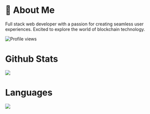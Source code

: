 # 💫 About Me
Full stack web developer with a passion for creating seamless user experiences. Excited to explore the world of blockchain technology.

![Profile views](https://komarev.com/ghpvc/?username=Jayke770&color=blueviolet) 
# Github Stats
<img align="center" src="https://github-readme-stats.vercel.app/api?username=Jayke770&show_icons=true&theme=radical"> 

# Languages 

<img align="center" src="https://github-readme-stats.vercel.app/api/top-langs/?username=Jayke770&layout=compact&theme=radical">
